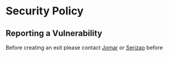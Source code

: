 # Security Policy

## Reporting a Vulnerability

Before creating an exit please contact [Jomar](https://twitter.com/J0_mart) or [Serizao](https://twitter.com/WilliamSerizao) before
